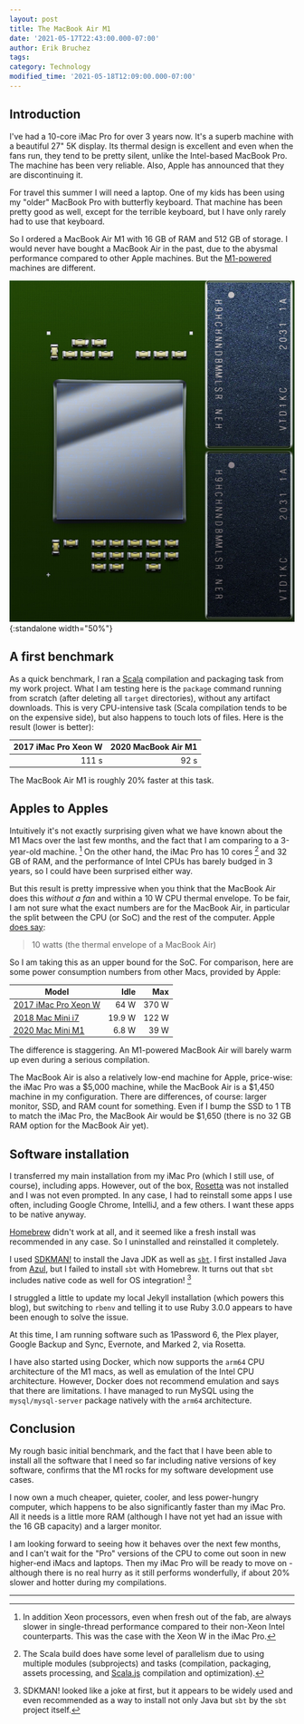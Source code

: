 ```yaml
---
layout: post
title: The MacBook Air M1
date: '2021-05-17T22:43:00.000-07:00'
author: Erik Bruchez
tags:
category: Technology
modified_time: '2021-05-18T12:09:00.000-07:00'
---
```


## Introduction

I've had a 10-core iMac Pro for over 3 years now. It's a superb machine with a beautiful 27" 5K display. Its thermal design is excellent and even when the fans run, they tend to be pretty silent, unlike the Intel-based MacBook Pro. The machine has been very reliable. Also, Apple has announced that they are discontinuing it.

For travel this summer I will need a laptop. One of my kids has been using my "older" MacBook Pro with butterfly keyboard. That machine has been pretty good as well, except for the terrible keyboard, but I have only rarely had to use that keyboard.

So I ordered a MacBook Air M1 with 16 GB of RAM and 512 GB of storage. I would never have bought a MacBook Air in the past, due to the abysmal performance compared to other Apple machines. But the [M1-powered](https://en.wikipedia.org/wiki/Apple_M1) machines are different.

![Rendering of the Apple M1](/assets/posts/macbook-air-m1/apple-m1-render.jpg){:standalone width="50%"}

## A first benchmark

As a quick benchmark, I ran a [Scala](https://www.scala-lang.org/) compilation and packaging task from my work project. What I am testing here is the `package` command running from scratch (after deleting all `target` directories), without any artifact downloads. This is very CPU-intensive task (Scala compilation tends to be on the expensive side), but also happens to touch lots of files. Here is the result (lower is better):

|2017 iMac Pro Xeon W|2020 MacBook Air M1|
|---:|---:|
|111 s|92 s|

The MacBook Air M1 is roughly 20% faster at this task.

## Apples to Apples

Intuitively it's not exactly surprising given what we have known about the M1 Macs over the last few months, and the fact that I am comparing to a 3-year-old machine. [^xeon] On the other hand, the iMac Pro has 10 cores [^parallelism] and 32 GB of RAM, and the performance of Intel CPUs has barely budged in 3 years, so I could have been surprised either way.

But this result is pretty impressive when you think that the MacBook Air does this *without a fan* and within a 10 W CPU thermal envelope. To be fair, I am not sure what the exact numbers are for the MacBook Air, in particular the split between the CPU (or SoC) and the rest of the computer. Apple [does say](https://www.apple.com/az/mac/m1/):

> 10 watts (the thermal envelope of a MacBook Air)

So I am taking this as an upper bound for the SoC. For comparison, here are some power consumption numbers from other Macs, provided by Apple:

|Model|Idle|Max|
|---|---:|---:|
|[2017 iMac Pro Xeon W](https://support.apple.com/en-us/HT208378)|64 W|370 W|
|[2018 Mac Mini i7](https://support.apple.com/en-us/HT201897)|19.9 W|122 W|
|[2020 Mac Mini M1](https://support.apple.com/en-us/HT201897)|6.8 W|39 W|

The difference is staggering. An M1-powered MacBook Air will barely warm up even during a serious compilation.

The MacBook Air is also a relatively low-end machine for Apple, price-wise: the iMac Pro was a $5,000 machine, while the MacBook Air is a $1,450 machine in my configuration. There are differences, of course: larger monitor, SSD, and RAM count for something. Even if I bump the SSD to 1 TB to match the iMac Pro, the MacBook Air would be $1,650 (there is no 32 GB RAM option for the MacBook Air yet).

## Software installation

I transferred my main installation from my iMac Pro (which I still use, of course), including apps. However, out of the box, [Rosetta](https://en.wikipedia.org/wiki/Rosetta_(software)#Rosetta_2) was not installed and I was not even prompted. In any case, I had to reinstall some apps I use often, including Google Chrome, IntelliJ, and a few others. I want these apps to be native anyway.

[Homebrew](https://brew.sh/) didn't work at all, and it seemed like a fresh install was recommended in any case. So I uninstalled and reinstalled it completely.

I used [SDKMAN!](https://sdkman.io/) to install the Java JDK as well as [`sbt`](https://www.scala-sbt.org/). I first installed Java from [Azul](https://www.azul.com/downloads/), but I failed to install `sbt` with Homebrew. It turns out that `sbt` includes native code as well for OS integration! [^SDKMAN]

I struggled a little to update my local Jekyll installation (which powers this blog), but switching to `rbenv` and telling it to use Ruby 3.0.0 appears to have been enough to solve the issue.

At this time, I am running software such as 1Password 6, the Plex player, Google Backup and Sync, Evernote, and Marked 2, via Rosetta.

I have also started using Docker, which now supports the `arm64` CPU architecture of the M1 macs, as well as emulation of the Intel CPU architecture. However, Docker does not recommend emulation and says that there are limitations. I have managed to run MySQL using the `mysql/mysql-server` package natively with the `arm64` architecture.

## Conclusion

My rough basic initial benchmark, and the fact that I have been able to install all the software that I need so far including native versions of key software, confirms that the M1 rocks for my software development use cases.

I now own a much cheaper, quieter, cooler, and less power-hungry computer, which happens to be also significantly faster than my iMac Pro. All it needs is a little more RAM (although I have not yet had an issue with the 16 GB capacity) and a larger monitor.

I am looking forward to seeing how it behaves over the next few months, and I can't wait for the "Pro" versions of the CPU to come out soon in new higher-end iMacs and laptops. Then my iMac Pro will be ready to move on - although there is no real hurry as it still performs wonderfully, if about 20% slower and hotter during my compilations.

---

[^xeon]: In addition Xeon processors, even when fresh out of the fab, are always slower in single-thread performance compared to their non-Xeon Intel counterparts. This was the case with the Xeon W in the iMac Pro.

[^parallelism]: The Scala build does have some level of parallelism due to using multiple modules (subprojects) and tasks (compilation, packaging, assets processing, and [Scala.js](https://www.scala-js.org/) compilation and optimization).

[^SDKMAN]: SDKMAN! looked like a joke at first, but it appears to be widely used and even recommended as a way to install not only Java but `sbt` by the `sbt` project itself.
